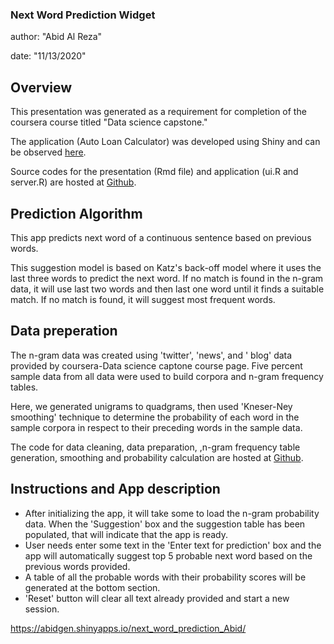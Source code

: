 
### Next Word Prediction Widget

author: "Abid Al Reza"

date: "11/13/2020"




## Overview

This presentation was generated as a requirement for completion of the coursera course titled "Data science capstone."

The application (Auto Loan Calculator) was developed using Shiny and can be observed [here](https://abidgen.shinyapps.io/next_word_prediction/).

Source codes for the presentation (Rmd file) and application (ui.R and server.R) are hosted at [Github](https://github.com/abidgen/Coursera_data_science_capstone_jhu).



## Prediction Algorithm 

This app predicts next word of a continuous sentence based on previous words.

This suggestion model is based on Katz's back-off model where it uses the last three words to predict the next word. If no match is found in the n-gram data, it will use last two words and then last one word until it finds a suitable match. If no match is found, it will suggest most frequent words.


## Data preperation
The n-gram data was created using 'twitter', 'news', and ' blog' data provided by coursera-Data science captone course page. Five percent sample data from all data were used to build corpora and n-gram frequency tables. 

Here, we generated unigrams to quadgrams, then used 'Kneser-Ney smoothing' technique to determine the probability of each word in the sample corpora in respect to their preceding words in the sample data. 

The code for data cleaning, data preparation, ,n-gram frequency table generation, smoothing and probability calculation are hosted at [Github](https://github.com/abidgen/Coursera_data_science_capstone_jhu). 



## Instructions and App description

- After initializing the app, it will take some to load the n-gram probability data. When the 'Suggestion' box and the suggestion table has been populated, that will indicate that the app is ready.
- User needs enter some text in the 'Enter text for prediction' box and the app will automatically suggest top 5 probable next word based on the previous words provided.
- A table of all the probable words with their probability scores will be generated at the bottom section.
- 'Reset' button will clear all text already provided and start a new session.


https://abidgen.shinyapps.io/next_word_prediction_Abid/
